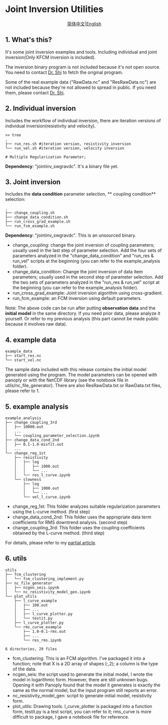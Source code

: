  

# Joint Inversion Utilities

<p align="center">
<a href="./README_zh_cn.md">简体中文</a>|<a href="./README.md">English</a>
</p>

## 1. What's this?

It's some joint inversion examples and tools. Including individual and joint inversion(Only KFCM inversion is included). 

The inversion binary program is not included because it's not open source. You need to contact [Dr. Shi](https://person.zju.edu.cn/szj) to fetch the original program.

Some of the real example data ("RawData.nc" and "ResRawData.nc") are not included because they're not allowed to spread in public. If you need them, please contact [Dr. Shi](https://person.zju.edu.cn/szj). 

## 2. Individual inversion

Includes the workflow of individual inversion, there are iteration versions of individual inversion(resistivity and velocity).

``` shell
>> tree
.
├── run_res.sh #iteration version, resistivity inversion
└── run_vel.sh #iteration version, velocity inversion

# Multiple Regularization Parameter;
```

**Dependency**: "jointinv_swgravdc". It's a binary file yet.

## 3. Joint inversion

Includes the **data condition** parameter selection, ** coupling condition** selection: 

```shell
.
├── change_coupling.sh
├── change_data_condition.sh
├── run_cross_grad_example.sh
└── run_fcm_example.sh
```

**Dependency**: "jointinv_swgravdc". This is an unsourced binary.

* change_coupling: change the joint inversion of coupling parameters; usually used in the last step of parameter selection. Add the four sets of parameters analyzed in the "change_data_condition" and "run_res & run_vel" scripts at the beginning (you can refer to the example_analysis folder).
* change_data_condition: Change the joint inversion of data item parameters; usually used in the second step of parameter selection. Add the two sets of parameters analyzed in the "run_res & run_vel" script at the beginning (you can refer to the example_analysis folder).
* run_cross_grad_example: Joint inversion algorithm using cross-gradient.
* run_fcm_example: an FCM inversion using default parameters.

Note: The above code can be run after putting **observation data** and the **initial model** in the same directory. If you need prior data, please analyze it yourself. Or refer to my previous analysis (this part cannot be made public because it involves raw data).

## 4. example data

```shell
example_data
├── start_res.nc
└── start_vel.nc
```

The sample data included with this release contains the initial model generated using the program. The model parameters can be opened with panoply or with the NetCDF library (see the notebook file in utils/nc_file_generator). There are also ResRawData.txt or RawData.txt files, please refer to 1.

## 5. example analysis


```shell
example_analysis
├── change_coupling_3rd
│   ├── 10000.out
│   ...
│   └── coupling_parameter_selection.ipynb
├── change_data_cond_2nd
│   ├── 0.1-1.0-misfit.out
│   ...
└── change_reg_1st
    ├── resistivity
    │   ├── log
    │   │   ├── 1000.out
    │   │   └── ...
    │   └── res_l_curve.ipynb
    └── slowness
        ├── log
        │   ├── 1000.out
        │   └── ...
        └── vel_l_curve.ipynb
```

* change_reg_1st: This folder analyzes suitable regularization parameters using the L-curve method. (first step)
* change_data_cond_2nd: This folder uses the appropriate data term coefficients for RMS downtrend analysis. (second step)
* change_coupling_3rd: This folder uses the coupling coefficients obtained by the L-curve method. (third step)

For details, please refer to my [partial article](./example_analysis/example.pdf).

## 6. utils

```shell
utils
├── fcm_clustering
│   └── fcm_clustering_implement.py
├── nc_file_generator
│   ├── ncgen_seis.ipynb
│   └── nc_resistivity_model_gen.ipynb
└── plot_utils
    ├── l_curve_example
    │   ├── 100.out
    │   ├── ...
    │   ├── l_curve_plotter.py
    │   └── testit.py
    ├── l_curve_plotter.py
    └── rms_curve_example
        ├── 1.0-0.1-rms.out
        ├── ...
        └── res_rms.ipynb

6 directories, 29 files
```

* fcm_clustering: This is an FCM algorithm. I've packaged it into a function; note that X is a 2D array of shapes (:,2); a column is the type of the data.
* ncgen_seis: the script used to generate the initial model, I wrote the model in logarithmic form. However, there are still unknown bugs. Opening it with Panoply found that the model it generates is exactly the same as the normal model, but the input program still reports an error.
* nc_resistivity_model_gen: script to generate initial model, resistivity form.
* plot_utils: Drawing tools. l_curve_plotter is packaged into a function form, testit.py is a test script, you can refer to it; rms_curve is more difficult to package, I gave a notebook file for reference.